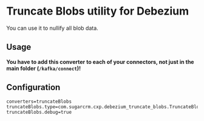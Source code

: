 # Truncate Blobs utility for Debezium

You can use it to nullify all blob data.

## Usage

**You have to add this converter to each of your connectors, not just in the main folder (`/kafka/connect`)!**

## Configuration

```properties
converters=truncateBlobs
truncateBlobs.type=com.sugarcrm.cxp.debezium_truncate_blobs.TruncateBlobs
truncateBlobs.debug=true
```
